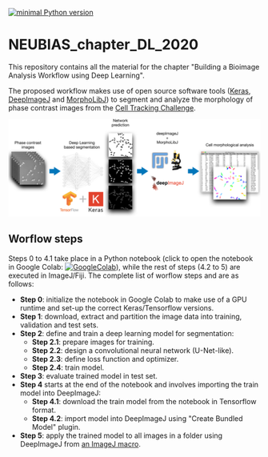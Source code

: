 [![minimal Python version](https://img.shields.io/badge/Python-3.6-6666ff)](https://www.anaconda.com/distribution/)

# NEUBIAS_chapter_DL_2020
This repository contains all the material for the chapter "Building a Bioimage Analysis Workflow using Deep Learning".

The proposed workflow makes use of open source software tools ([Keras](https://keras.io/), [DeepImageJ](https://deepimagej.github.io/deepimagej/) and [MorphoLibJ](https://imagej.net/MorphoLibJ)) to segment and analyze the morphology of phase contrast images from the [Cell Tracking Challenge](http://celltrackingchallenge.net/).

![Workflow diagram](https://github.com/esgomezm/NEUBIAS_chapter_DL_2020/blob/master/notebook/img/workflow-diagram-small.png)

## Worflow steps 
Steps 0 to 4.1 take place in a Python notebook (click to open the notebook in Google Colab: [![GoogleColab](https://colab.research.google.com/assets/colab-badge.svg)](https://colab.research.google.com/github/esgomezm/NEUBIAS_chapter_DL_2020/blob/master/notebook/U_Net_PhC_C2DL_PSC_segmentation.ipynb)), while the rest of steps (4.2 to 5) are executed in ImageJ/Fiji. The complete list of worflow steps and are as follows:
* **Step 0**: initialize the notebook in Google Colab to make use of a GPU runtime and set-up the correct Keras/Tensorflow versions.
* **Step 1**: download, extract and partition the image data into training, validation and test sets.
* **Step 2**: define and train a deep learning model for segmentation:
    * **Step 2.1**: prepare images for training.
    * **Step 2.2**: design a convolutional neural network (U-Net-like).
    * **Step 2.3**: define loss function and optimizer.
    * **Step 2.4**: train model.
* **Step 3**: evaluate trained model in test set.
* **Step 4** starts at the end of the notebook and involves importing the train model into DeepImageJ:
  * **Step 4.1**: download the train model from the notebook in Tensorflow format.
  * **Step 4.2**: import model into DeepImageJ using "Create Bundled Model" plugin.
* **Step 5**: apply the trained model to all images in a folder using DeepImageJ from [an ImageJ macro](https://github.com/esgomezm/NEUBIAS_chapter_DL_2020/blob/master/ij-macros/Step-5-process-folder.ijm).
